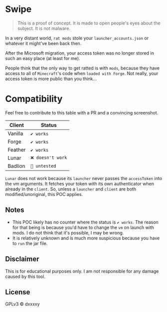 # Swipe
> This is a proof of concept. It is made to open people's eyes about the subject. It is not malware.

In a very distant world, `rat mods` stole your `launcher_accounts.json` or whatever it might've been back then. 

After the Microsoft migration, your access token was no longer stored in such an easy place (at least for me).

People think that the only way to get ratted is with `mods`, because they have access to all of `Minecraft`'s code when `loaded with Forge`. Not really, your access token is more public than you think...

# Compatibility
Feel free to contribute to this table with a PR and a convincing screenshot.

| Client  | Status           |
|---------|------------------|
| Vanilla | `✔️ works`️      |
| Forge   | `✔️ works`️      |
| Feather | `✔️ works`️      |
| Lunar   | `❌ doesn't work` |
| Badlion | `🚧 untested`    |

`Lunar` does not work because its `launcher` never passes the `accessToken` into the vm arguments. It fetches your token with its own authenticator when already in the `client`. So, unless a `launcher` and `client` are both modified/unoriginal, this POC applies.

## Notes
* This POC likely has no counter where the status is `✔️ works`. The reason for that being is because you'd have to change the `vm` on launch with mods. I do not think that it's possible, I may be wrong.
* It is relatively unknown and is much more suspicious because you have to `run` the jar file.

## Disclaimer
This is for educational purposes only. I am not responsible for any damage caused by this tool.

## License
GPLv3 © dxxxxy
